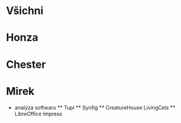 Všichni
=======

Honza
=====

Chester
=======

Mirek
=====
* analýza softwaru
** Tupi
** Synfig
** CreatureHouse LivingCels
** LibreOffice Impress